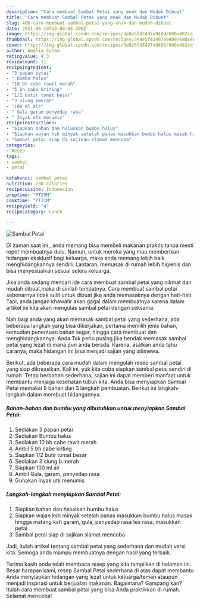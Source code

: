 ```yaml
---
description: "Cara membuat Sambal Petai yang enak dan Mudah Dibuat"
title: "Cara membuat Sambal Petai yang enak dan Mudah Dibuat"
slug: 406-cara-membuat-sambal-petai-yang-enak-dan-mudah-dibuat
date: 2021-06-19T13:00:05.300Z
image: https://img-global.cpcdn.com/recipes/3e8e5f43497a9409/680x482cq70/sambal-petai-foto-resep-utama.jpg
thumbnail: https://img-global.cpcdn.com/recipes/3e8e5f43497a9409/680x482cq70/sambal-petai-foto-resep-utama.jpg
cover: https://img-global.cpcdn.com/recipes/3e8e5f43497a9409/680x482cq70/sambal-petai-foto-resep-utama.jpg
author: Amelia Cohen
ratingvalue: 4.3
reviewcount: 11
recipeingredient:
- "3 papan petai"
- " Bumbu halus"
- "10 bh cabe rawit merah"
- "5 bh cabe kriting"
- "1/2 butir tomat besar"
- "3 siung bmerah"
- "100 ml air"
- " Gula garam penyedap rasa"
- " Inyak utk menumis"
recipeinstructions:
- "Siapkan bahan dan haluskan bumbu halus"
- "Siapkan wajan ksh minyak setelah panas masukkan bumbu halus masak hingga matang ksh garam, gula, penyedap rasa tes rasa, masukkan petai"
- "Sambal petai siap di sajikan slamat mencoba"
categories:
- Resep
tags:
- sambal
- petai

katakunci: sambal petai 
nutrition: 230 calories
recipecuisine: Indonesian
preptime: "PT29M"
cooktime: "PT31M"
recipeyield: "4"
recipecategory: Lunch

---
```



![Sambal Petai](https://img-global.cpcdn.com/recipes/3e8e5f43497a9409/680x482cq70/sambal-petai-foto-resep-utama.jpg)

Di zaman  saat ini , anda memang bisa membeli makanan praktis tanpa mesti repot membuatnya dulu. Namun, untuk mereka yang mau memberikan hidangan eksklusif bagi keluarga, maka anda memang lebih baik menghidangkannya sendiri. Lantaran, memasak di rumah lebih higienis dan bisa menyesuaikan sesuai selera keluarga.

Jika anda sedang mencari ide cara membuat sambal petai yang nikmat dan mudah dibuat,maka di sinilah tempatnya. Cara membuat sambal petai  sebenarnya tidak sulit untuk dibuat jika anda memasaknya dengan hati-hati. Tapi, anda jangan khawatir akan gagal dalam membuatnya 
karena dalam artikel ini kita akan mengulas sambal petai dengan seksama.  



Nah bagi anda yang akan memasak sambal petai yang sederhana, ada beberapa langkah yang bisa dikerjakan, pertama memilih jenis bahan, kemudian penentuan bahan segar, hingga cara membuat dan menghidangkannya. Anda Tak perlu pusing jika hendak memasak sambal petai yang lezat di mana pun anda berada. Karena, asalkan anda  tahu caranya, maka hidangan ini bisa menjadi sajian yang istimewa.

Berikut, ada beberapa cara mudah dalam mengolah resep sambal petai yang siap dikreasikan. Kali ini, yuk kita coba siapkan sambal petai sendiri di rumah. Tetap berbahan sederhana, sajian ini dapat memberi manfaat untuk membantu menjaga kesehatan tubuh kita. Anda bisa menyiapkan Sambal Petai memakai 9 bahan dan 3 langkah pembuatan. Berikut ini langkah-langkah dalam membuat hidangannya.

<!--inarticleads1-->

##### Bahan-bahan dan bumbu yang dibutuhkan untuk menyiapkan Sambal Petai:

1. Sediakan 3 papan petai
1. Sediakan  Bumbu halus
1. Sediakan 10 bh cabe rawit merah
1. Ambil 5 bh cabe kriting
1. Siapkan 1/2 butir tomat besar
1. Sediakan 3 siung b.merah
1. Siapkan 100 ml air
1. Ambil  Gula, garam, penyedap rasa
1. Gunakan  Inyak utk menumis




<!--inarticleads2-->

##### Langkah-langkah menyiapkan Sambal Petai:

1. Siapkan bahan dan haluskan bumbu halus
1. Siapkan wajan ksh minyak setelah panas masukkan bumbu halus masak hingga matang ksh garam, gula, penyedap rasa tes rasa, masukkan petai
1. Sambal petai siap di sajikan slamat mencoba




Jadi, itulah artikel tentang  sambal petai  yang sederhana dan mudah versi kita. Semoga anda mampu membuatnya dengan hasil yang terbaik. 

Terima kasih anda telah membaca resep yang kita tampilkan di halaman ini. Besar harapan kami, resep  Sambal Petai sederhana di atas dapat membantu Anda menyiapkan hidangan yang lezat untuk keluarga/teman ataupun menjadi inspirasi untuk berjualan makanan. Bagaimana? Gampang kan? Itulah cara membuat sambal petai yang bisa Anda praktikkan di rumah. Selamat mencoba!

